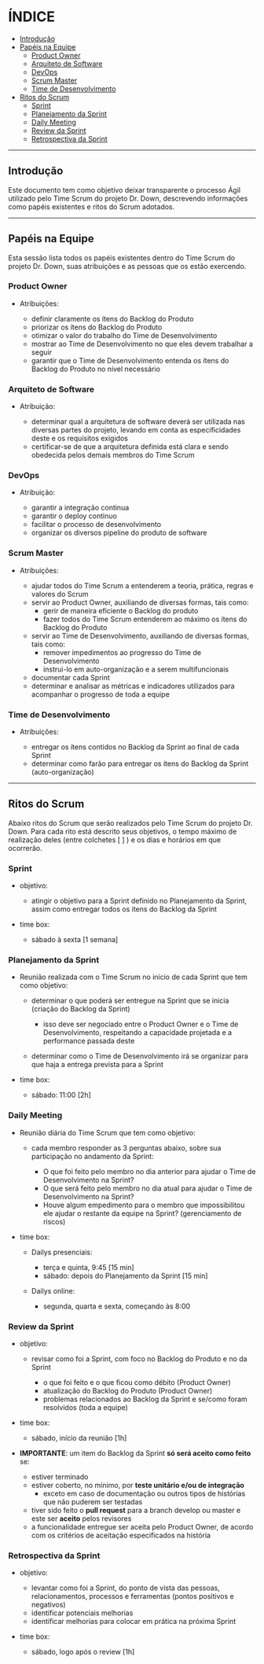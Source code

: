 # ÍNDICE

- [Introdução](#introducao)
- [Papéis na Equipe](#papeis-da-equipe)
  - [Product Owner](#product-owner)
  - [Arquiteto de Software](#arquiteto-de-software)
  - [DevOps](#devops)
  - [Scrum Master](#scrum-master)
  - [Time de Desenvolvimento](#time-de-desenvolvimento)
- [Ritos do Scrum](#ritos-do-scrum)
  - [Sprint](#sprint)
  - [Planejamento da Sprint](#planejamento-da-sprint)
  - [Daily Meeting](#daily-meeting)
  - [Review da Sprint](#review-da-sprint)
  - [Retrospectiva da Sprint](#retrospectiva-da-sprint)

----

## Introdução

Este documento tem como objetivo deixar transparente o processo Ágil utilizado pelo Time Scrum do projeto Dr. Down, descrevendo informações como papéis existentes e ritos do Scrum adotados.

----

## Papéis na Equipe

Esta sessão lista todos os papéis existentes dentro do Time Scrum do projeto Dr. Down, suas atribuições e as pessoas que os estão exercendo.

### Product Owner

- Atribuições:

  - definir claramente os ítens do Backlog do Produto
  - priorizar os ítens do Backlog do Produto
  - otimizar o valor do trabalho do Time de Desenvolvimento
  - mostrar ao Time de Desenvolvimento no que eles devem trabalhar a seguir
  - garantir que o Time de Desenvolvimento entenda os ítens do Backlog do Produto no nível necessário

### Arquiteto de Software

- Atribuição:

  - determinar qual a arquitetura de software deverá ser utilizada nas diversas partes do projeto, levando em conta as especificidades deste e os requisitos exigidos
  - certificar-se de que a arquitetura definida está clara e sendo obedecida pelos demais membros do Time Scrum

### DevOps

- Atribuição:

  - garantir a integração continua
  - garantir o deploy continuo
  - facilitar o processo de desenvolvimento
  - organizar os diversos pipeline do produto de software 

### Scrum Master

- Atribuições:

  - ajudar todos do Time Scrum a entenderem a teoria, prática, regras e valores do Scrum
  - servir ao Product Owner, auxiliando de diversas formas, tais como:
    - gerir de maneira eficiente o Backlog do produto
    - fazer todos do Time Scrum entenderem ao máximo os ítens do Backlog do Produto
  - servir ao Time de Desenvolvimento, auxiliando de diversas formas, tais como:
    - remover impedimentos ao progresso do Time de Desenvolvimento
    - instrui-lo em auto-organização e a serem multifuncionais
  - documentar cada Sprint
  - determinar e analisar as métricas e indicadores utilizados para acompanhar o progresso de toda a equipe

### Time de Desenvolvimento

- Atribuições:

  - entregar os ítens contidos no Backlog da Sprint ao final de cada Sprint
  - determinar como farão para entregar os ítens do Backlog da Sprint (auto-organização)

----

## Ritos do Scrum

Abaixo ritos do Scrum que serão realizados pelo Time Scrum do projeto Dr. Down. Para cada rito está descrito seus objetivos, o tempo máximo de realização deles (entre colchetes [ ] ) e os dias e horários em que ocorrerão.

### Sprint

- objetivo:

  - atingir o objetivo para a Sprint definido no Planejamento da Sprint, assim como entregar todos os ítens do Backlog da Sprint

- time box:
  - sábado à sexta [1 semana]

### Planejamento da Sprint

- Reunião realizada com o Time Scrum no início de cada Sprint que tem como objetivo:

  - determinar o que poderá ser entregue na Sprint que se inicia (criação do Backlog da Sprint)

    - isso deve ser negociado entre o Product Owner e o Time de Desenvolvimento, respeitando a capacidade projetada e a performance passada deste

  - determinar como o Time de Desenvolvimento irá se organizar para que haja a entrega prevista para a Sprint

- time box:
  - sábado: 11:00 [2h]

### Daily Meeting

- Reunião diária do Time Scrum que tem como objetivo:

  - cada membro responder as 3 perguntas abaixo, sobre sua participação no andamento da Sprint:

    - O que foi feito pelo membro no dia anterior para ajudar o Time de Desenvolvimento na Sprint?
    - O que será feito pelo membro no dia atual para ajudar o Time de Desenvolvimento na Sprint?
    - Houve algum empedimento para o membro que impossibilitou ele ajudar o restante da equipe na Sprint? (gerenciamento de riscos)

- time box:

  - Dailys presenciais:

    - terça e quinta, 9:45 [15 min]
    - sábado: depois do Planejamento da Sprint [15 min]

  - Dailys online:

    - segunda, quarta e sexta, começando às 8:00

### Review da Sprint

- objetivo:

  - revisar como foi a Sprint, com foco no Backlog do Produto e no da Sprint

    - o que foi feito e o que ficou como débito (Product Owner)
    - atualização do Backlog do Produto (Product Owner)
    - problemas relacionados ao Backlog da Sprint e se/como foram resolvidos (toda a equipe)

- time box:

  - sábado, início da reunião [1h]

- **IMPORTANTE**: um item do Backlog da Sprint **só será aceito como feito** se:

  - estiver terminado
  - estiver coberto, no mínimo, por **teste unitário e/ou de integração**
    - exceto em caso de documentação ou outros tipos de histórias que não puderem ser testadas
  - tiver sido feito o **pull request** para a branch develop ou master e este ser **aceito** pelos revisores
  - a funcionalidade entregue ser aceita pelo Product Owner, de acordo com os critérios de aceitação especificados na história

### Retrospectiva da Sprint

- objetivo:

  - levantar como foi a Sprint, do ponto de vista das pessoas, relacionamentos, processos e ferramentas (pontos positivos e negativos)
  - identificar potenciais melhorias
  - identificar melhorias para colocar em prática na próxima Sprint

- time box:

  - sábado, logo após o review [1h]
